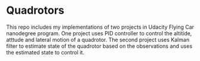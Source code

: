 # Quadrotors
This repo includes my implementations of two projects in Udacity Flying Car nanodegree program. One project uses PID controller to control the altitide, atttude and lateral motion of a quadrotor. The second project uses Kalman filter to estimate state of the quadrotor based on the observations and uses the estimated state to control it.   
